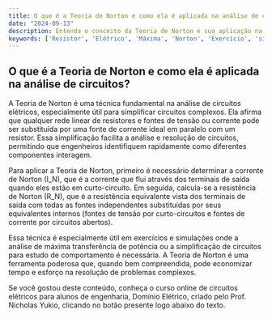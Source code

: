 ```yaml
---
title: O que é a Teoria de Norton e como ela é aplicada na análise de circuitos?
date: "2024-09-13"
description: Entenda o conceito da Teoria de Norton e sua aplicação na análise de circuitos elétricos.
keywords: ['Resistor', 'Elétrico', 'Máxima', 'Norton', 'Exercício', 'simulação', 'Fonte']
---
```


## O que é a Teoria de Norton e como ela é aplicada na análise de circuitos?

A Teoria de Norton é uma técnica fundamental na análise de circuitos elétricos, especialmente útil para simplificar circuitos complexos. Ela afirma que qualquer rede linear de resistores e fontes de tensão ou corrente pode ser substituída por uma fonte de corrente ideal em paralelo com um resistor. Essa simplificação facilita a análise e resolução de circuitos, permitindo que engenheiros identifiquem rapidamente como diferentes componentes interagem.

Para aplicar a Teoria de Norton, primeiro é necessário determinar a corrente de Norton (I_N), que é a corrente que flui através dos terminais de saída quando eles estão em curto-circuito. Em seguida, calcula-se a resistência de Norton (R_N), que é a resistência equivalente vista dos terminais de saída com todas as fontes independentes substituídas por seus equivalentes internos (fontes de tensão por curto-circuitos e fontes de corrente por circuitos abertos).

Essa técnica é especialmente útil em exercícios e simulações onde a análise de máxima transferência de potência ou a simplificação de circuitos para estudo de comportamento é necessária. A Teoria de Norton é uma ferramenta poderosa que, quando bem compreendida, pode economizar tempo e esforço na resolução de problemas complexos.

Se você gostou deste conteúdo, conheça o curso online de circuitos elétricos para alunos de engenharia, Domínio Elétrico, criado pelo Prof. Nicholas Yukio, clicando no botão presente logo abaixo do texto.